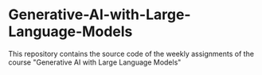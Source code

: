 # Generative-AI-with-Large-Language-Models

This repository contains the source code of the weekly assignments of the course "Generative AI with Large Language Models"

